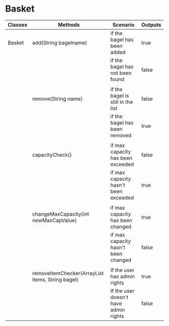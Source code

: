 # Basket

<!---
1.
As a member of the public,
So I can order a bagel before work,
I'd like to add a specific type of bagel to my basket.
----------------------------------------------------------------------------------------------
2.
As a member of the public,
So I can change my order,
I'd like to remove a bagel from my basket.
----------------------------------------------------------------------------------------------
3.
As a member of the public,
So that I can not overfill my small bagel basket
I'd like to know when my basket is full when I try adding an item beyond my basket capacity.
----------------------------------------------------------------------------------------------
4.
As a Bob's Bagels manager,
So that I can expand my business,
I’d like to change the capacity of baskets.
----------------------------------------------------------------------------------------------
5.
As a member of the public
So that I can maintain my sanity
I'd like to know if I try to remove an item that doesn't exist in my basket.
-->

| Classes | Methods                                                  | Scenario                              | Outputs |
|---------|----------------------------------------------------------|---------------------------------------|---------|
| Basket  | add(String bagelname)                                    | if the bagel has been added           | true    |
|         |                                                          | if the bagel has not been found       | false   |
|         |                                                          |                                       |         |
|         | remove(String name)                                      | if the bagel is still in the list     | false   |
|         |                                                          | if the bagel has been removed         | true    |
|         |                                                          |                                       |         |
|         | capacityCheck()                                          | if max capacity has been exceeded     | false   |
|         |                                                          | if max capacity hasn't been exceeded  | true    |
|         |                                                          |                                       |         |
|         | changeMaxCapacity(int newMaxCapValue)                    | if max capacity has been changed      | true    |
|         |                                                          | if max capacity hasn't been changed   | false   |
|         |                                                          |                                       |         |
|         | removeItemChecker(ArrayList<String> items, String bagel) | If the user has admin rights          | true    |
|         |                                                          | If the user doesn't have admin rights | false   |

